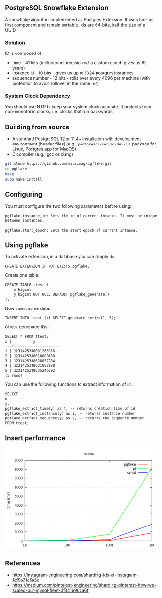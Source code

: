 ## PostgreSQL Snowflake Extension

A snowflake algorithm implemented as Postgres Extension. It uses time as first component and remain sortable. Ids are 64-bits, half the size of a UUID.

###  Solution

ID is composed of:

  - time - 41 bits (millisecond precision w/ a custom epoch gives us 69 years)
  - instance id - 10 bits - gives us up to 1024 postgres instances
  - sequence number - 12 bits - rolls over every 4096 per machine (with protection to avoid rollover in the same ms)

### System Clock Dependency

You should use NTP to keep your system clock accurate. It protects from non-monotonic clocks, i.e. clocks that run backwards.

## Building from source

- A standard PostgreSQL 12 or 11.4+ installation with development
environment (header files) (e.g., `postgresql-server-dev-11 `package
for Linux, Postgres.app for MacOS)
- C compiler (e.g., gcc or clang)

```bash
git clone https://github.com/mausimag/pgflake.git
cd pgflake
make
sudo make install
```

## Configuring

You must configure the two following parameters before using:

    pgflake.instance_id: Sets the id of current intance. It must be unique between instances.

    pgflake.start_epoch: Sets the start epoch of current intance.

## Using pgflake

To activate extension, in a database you can simply do:

    CREATE EXTENSION IF NOT EXISTS pgflake;

Create one table:

    CREATE TABLE ttest (
        x bigint, 
        y bigint NOT NULL DEFAULT pgflake_generate()
    );

Now insert some data:

    INSERT INTO ttest (x) SELECT generate_series(1, 5);

Check generated IDs:

    SELECT * FROM ttest;
    x |          y          
    ---+---------------------
    1 | 1231425388031266816
    2 | 1231425388610080768
    3 | 1231425388626857984
    4 | 1231425388631052288
    5 | 1231425388635246592
    (5 rows)

You can use the following functions to extract information of id:

    SELECT 
    x
    y,
    pgflake_extract_time(y) as t, -- returns creation time of id
    pgflake_extract_instance(y) as i, -- returns instance number
    pgflake_extract_sequence(y) as s, -- returns the sequence number
    FROM ttest;

## Insert performance

![performance](scripts/out.png)

## References

- https://instagram-engineering.com/sharding-ids-at-instagram-1cf5a71e5a5c
- https://medium.com/pinterest-engineering/sharding-pinterest-how-we-scaled-our-mysql-fleet-3f341e96ca6f